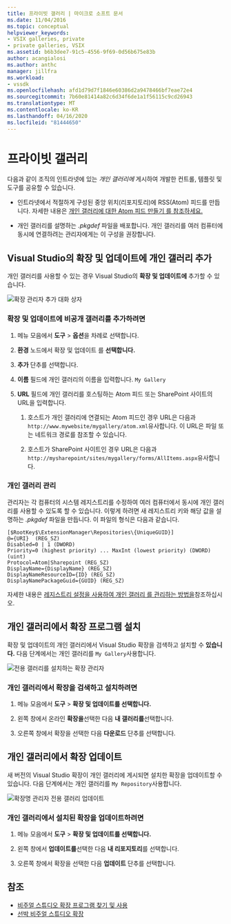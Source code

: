 ```yaml
---
title: 프라이빗 갤러리 | 마이크로 소프트 문서
ms.date: 11/04/2016
ms.topic: conceptual
helpviewer_keywords:
- VSIX galleries, private
- private galleries, VSIX
ms.assetid: b6b3dee7-91c5-4556-9f69-0d56b675e83b
author: acangialosi
ms.author: anthc
manager: jillfra
ms.workload:
- vssdk
ms.openlocfilehash: afd1d79d7f1846e60386d2a9478466bf7eae72e4
ms.sourcegitcommit: 7b60e81414a82c6d34f6de1a1f56115c9cd26943
ms.translationtype: MT
ms.contentlocale: ko-KR
ms.lasthandoff: 04/16/2020
ms.locfileid: "81444650"
---
```

# <a name="private-galleries"></a>프라이빗 갤러리
다음과 같이 조직의 인트라넷에 있는 *개인 갤러리에* 게시하여 개발한 컨트롤, 템플릿 및 도구를 공유할 수 있습니다.

- 인트라넷에서 적절하게 구성된 중앙 위치(리포지토리)에 RSS(Atom) 피드를 만듭니다. 자세한 내용은 [개인 갤러리에 대한 Atom 피드 만들기 를 참조하세요.](../extensibility/how-to-create-an-atom-feed-for-a-private-gallery.md)

- 개인 갤러리를 설명하는 *.pkgdef* 파일을 배포합니다. 개인 갤러리를 여러 컴퓨터에 동시에 연결하려는 관리자에게는 이 구성을 권장합니다.

## <a name="add-a-private-gallery-to-extensions-and-updates-in-visual-studio"></a>Visual Studio의 확장 및 업데이트에 개인 갤러리 추가
 개인 갤러리를 사용할 수 있는 경우 Visual Studio의 **확장 및 업데이트에** 추가할 수 있습니다.

 ![확장 관리자 추가 대화 상자](../extensibility/media/em_adddialog.png "EM_AddDialog")

### <a name="to-add-a-private-gallery-to-extensions-and-updates"></a>확장 및 업데이트에 비공개 갤러리를 추가하려면

1. 메뉴 모음에서 **도구** > **옵션**을 차례로 선택합니다.

2. **환경** 노드에서 확장 및 업데이트 를 **선택합니다.**

3. **추가** 단추를 선택합니다.

4. **이름** 필드에 개인 갤러리의 이름을 입력합니다. `My Gallery`

5. **URL** 필드에 개인 갤러리를 호스팅하는 Atom 피드 또는 SharePoint 사이트의 URL을 입력합니다.

    1. 호스트가 개인 갤러리에 연결되는 Atom 피드인 경우 URL은 다음과 `http://www.mywebsite/mygallery/atom.xml`유사합니다.  이 URL은 파일 또는 네트워크 경로를 참조할 수 있습니다.

    2. 호스트가 SharePoint 사이트인 경우 URL은 다음과 `http://mysharepoint/sites/mygallery/forms/AllItems.aspx`유사합니다.

### <a name="manage-private-galleries"></a>개인 갤러리 관리
 관리자는 각 컴퓨터의 시스템 레지스트리를 수정하여 여러 컴퓨터에서 동시에 개인 갤러리를 사용할 수 있도록 할 수 있습니다. 이렇게 하려면 새 레지스트리 키와 해당 값을 설명하는 *.pkgdef* 파일을 만듭니다.  이 파일의 형식은 다음과 같습니다.

```
[$RootKey$\ExtensionManager\Repositories\{UniqueGUID}]
@={URI}  (REG_SZ)
Disabled=0 | 1 (DWORD)
Priority=0 (highest priority) ... MaxInt (lowest priority) (DWORD) (uint)
Protocol=Atom|Sharepoint (REG_SZ)
DisplayName={DisplayName} (REG_SZ)
DisplayNameResourceID={ID} (REG_SZ)
DisplayNamePackageGuid={GUID} (REG_SZ)

```

 자세한 내용은 [레지스트리 설정을 사용하여 개인 갤러리 를 관리하는 방법을](../extensibility/how-to-manage-a-private-gallery-by-using-registry-settings.md)참조하십시오.

## <a name="install-extensions-from-a-private-gallery"></a>개인 갤러리에서 확장 프로그램 설치
 확장 및 업데이트의 개인 갤러리에서 Visual Studio 확장을 검색하고 설치할 수 **있습니다.** 다음 단계에서는 개인 갤러리를 `My Gallery`사용합니다.

 ![전용 갤러리를 설치하는 확장 관리자](../extensibility/media/em_.png "EM_")

### <a name="to-search-for-and-install-extensions-from-a-private-gallery"></a>개인 갤러리에서 확장을 검색하고 설치하려면

1. 메뉴 모음에서 **도구** > **확장 및 업데이트를 선택합니다.**

2. 왼쪽 창에서 온라인 **확장을**선택한 다음 **내 갤러리를**선택합니다.

3. 오른쪽 창에서 확장을 선택한 다음 **다운로드** 단추를 선택합니다.

## <a name="update-extensions-from-a-private-gallery"></a>개인 갤러리에서 확장 업데이트
 새 버전의 Visual Studio 확장이 개인 갤러리에 게시되면 설치한 확장을 업데이트할 수 있습니다. 다음 단계에서는 개인 갤러리를 `My Repository`사용합니다.

 ![확장명 관리자 전용 갤러리 업데이트](../extensibility/media/em_update.png "EM_Update")

### <a name="to-update-an-installed-extension-from-a-private-gallery"></a>개인 갤러리에서 설치된 확장을 업데이트하려면

1. 메뉴 모음에서 **도구** > **확장 및 업데이트를 선택합니다.**

2. 왼쪽 창에서 **업데이트를**선택한 다음 **내 리포지토리**를 선택합니다.

3. 오른쪽 창에서 확장을 선택한 다음 **업데이트** 단추를 선택합니다.

## <a name="see-also"></a>참조
- [비주얼 스튜디오 확장 프로그램 찾기 및 사용](../ide/finding-and-using-visual-studio-extensions.md)
- [선박 비주얼 스튜디오 확장](../extensibility/shipping-visual-studio-extensions.md)
